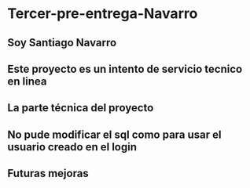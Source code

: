 # Tercer-pre-entrega-Navarro

## Soy Santiago Navarro

## Este proyecto es un intento de servicio tecnico en linea

## La parte técnica del proyecto

## No pude modificar el sql como para usar el usuario creado en el login

## Futuras mejoras


